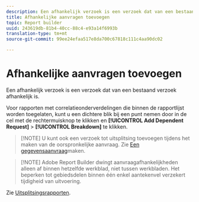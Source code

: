 ```yaml
---
description: Een afhankelijk verzoek is een verzoek dat van een bestaand verzoek afhankelijk is.
title: Afhankelijke aanvragen toevoegen
topic: Report builder
uuid: 243619db-81b4-40cc-88c4-e93a14f6993b
translation-type: tm+mt
source-git-commit: 99ee24efaa517e8da700c67818c111c4aa90dc02

---
```



# Afhankelijke aanvragen toevoegen

Een afhankelijk verzoek is een verzoek dat van een bestaand verzoek afhankelijk is.

Voor rapporten met correlatieonderverdelingen die binnen de rapportlijst worden toegelaten, kunt u een dichtere blik bij een punt nemen door in de cel met de rechtermuisknop te klikken en **[!UICONTROL Add Dependent Request]** > **[!UICONTROL Breakdown]** te klikken.

> [!NOTE] U kunt ook een verzoek tot uitsplitsing toevoegen tijdens het maken van de oorspronkelijke aanvraag. Zie [Een gegevensaanvraag](/help/analyze/report-builder/data-requests/t-create-a-data-request.md)maken.

> [!NOTE] Adobe Report Builder dwingt aanvraagafhankelijkheden alleen af binnen hetzelfde werkblad, niet tussen werkbladen. Het beperken tot gebiedsdelen binnen één enkel aantekenvel verzekert tijdigheid van uitvoering.

Zie [Uitsplitsingsrapporten](/help/analyze/reports-analytics/reports-customize/breakdowns.md).
